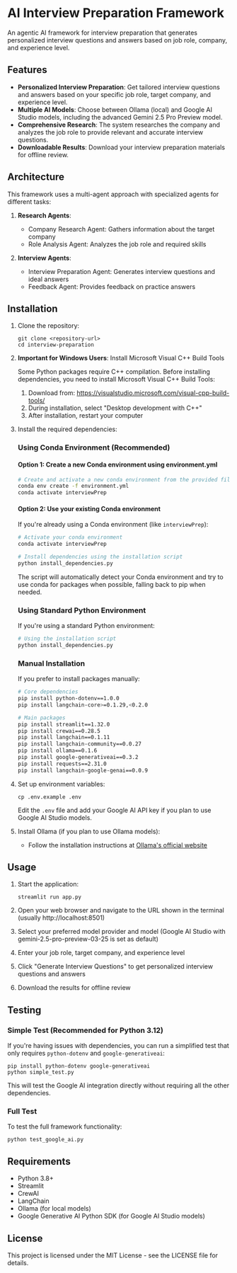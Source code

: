 # AI Interview Preparation Framework

An agentic AI framework for interview preparation that generates personalized interview questions and answers based on job role, company, and experience level.

## Features

- **Personalized Interview Preparation**: Get tailored interview questions and answers based on your specific job role, target company, and experience level.
- **Multiple AI Models**: Choose between Ollama (local) and Google AI Studio models, including the advanced Gemini 2.5 Pro Preview model.
- **Comprehensive Research**: The system researches the company and analyzes the job role to provide relevant and accurate interview questions.
- **Downloadable Results**: Download your interview preparation materials for offline review.

## Architecture

This framework uses a multi-agent approach with specialized agents for different tasks:

1. **Research Agents**:
   - Company Research Agent: Gathers information about the target company
   - Role Analysis Agent: Analyzes the job role and required skills

2. **Interview Agents**:
   - Interview Preparation Agent: Generates interview questions and ideal answers
   - Feedback Agent: Provides feedback on practice answers

## Installation

1. Clone the repository:
   ```
   git clone <repository-url>
   cd interview-preparation
   ```

2. **Important for Windows Users**: Install Microsoft Visual C++ Build Tools

   Some Python packages require C++ compilation. Before installing dependencies, you need to install Microsoft Visual C++ Build Tools:

   1. Download from: https://visualstudio.microsoft.com/visual-cpp-build-tools/
   2. During installation, select "Desktop development with C++"
   3. After installation, restart your computer

3. Install the required dependencies:

   ### Using Conda Environment (Recommended)

   #### Option 1: Create a new Conda environment using environment.yml

   ```bash
   # Create and activate a new conda environment from the provided file
   conda env create -f environment.yml
   conda activate interviewPrep
   ```

   #### Option 2: Use your existing Conda environment

   If you're already using a Conda environment (like `interviewPrep`):

   ```bash
   # Activate your conda environment
   conda activate interviewPrep

   # Install dependencies using the installation script
   python install_dependencies.py
   ```

   The script will automatically detect your Conda environment and try to use conda for packages when possible, falling back to pip when needed.

   ### Using Standard Python Environment

   If you're using a standard Python environment:

   ```bash
   # Using the installation script
   python install_dependencies.py
   ```

   ### Manual Installation

   If you prefer to install packages manually:

   ```bash
   # Core dependencies
   pip install python-dotenv==1.0.0
   pip install langchain-core>=0.1.29,<0.2.0

   # Main packages
   pip install streamlit==1.32.0
   pip install crewai==0.28.5
   pip install langchain==0.1.11
   pip install langchain-community==0.0.27
   pip install ollama==0.1.6
   pip install google-generativeai==0.3.2
   pip install requests==2.31.0
   pip install langchain-google-genai==0.0.9
   ```

3. Set up environment variables:
   ```
   cp .env.example .env
   ```
   Edit the `.env` file and add your Google AI API key if you plan to use Google AI Studio models.

4. Install Ollama (if you plan to use Ollama models):
   - Follow the installation instructions at [Ollama's official website](https://ollama.ai/download)

## Usage

1. Start the application:
   ```
   streamlit run app.py
   ```

2. Open your web browser and navigate to the URL shown in the terminal (usually http://localhost:8501)

3. Select your preferred model provider and model (Google AI Studio with gemini-2.5-pro-preview-03-25 is set as default)

4. Enter your job role, target company, and experience level

5. Click "Generate Interview Questions" to get personalized interview questions and answers

6. Download the results for offline review

## Testing

### Simple Test (Recommended for Python 3.12)

If you're having issues with dependencies, you can run a simplified test that only requires `python-dotenv` and `google-generativeai`:

```
pip install python-dotenv google-generativeai
python simple_test.py
```

This will test the Google AI integration directly without requiring all the other dependencies.

### Full Test

To test the full framework functionality:

```
python test_google_ai.py
```

## Requirements

- Python 3.8+
- Streamlit
- CrewAI
- LangChain
- Ollama (for local models)
- Google Generative AI Python SDK (for Google AI Studio models)

## License

This project is licensed under the MIT License - see the LICENSE file for details.
